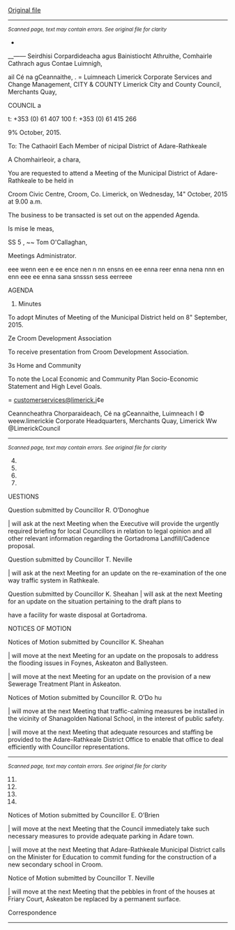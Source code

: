 [Original file](https://www.limerick.ie/sites/default/files/media/documents/2017-06/Agenda%20-%20Municipal%20District%20of%20Adare-Rathkeale%20-%2014th%20October%202015.pdf)

---
*<small>Scanned page, text may contain errors. See original file for clarity</small>*  

-

__—_—_ Seirdhisi Corpardideacha agus Bainistiocht Athruithe,
Comhairle Cathrach agus Contae Luimnigh,

ail Cé na gCeannaithe,
. = Luimneach
Limerick Corporate Services and Change Management,
CITY & COUNTY Limerick City and County Council,
Merchants Quay,

COUNCIL a

t: +353 (0) 61 407 100
f: +353 (0) 61 415 266

9% October, 2015.

To: The Cathaoirl Each Member of nicipal
District of Adare-Rathkeale

A Chomhairleoir, a chara,

You are requested to attend a Meeting of the Municipal District of Adare-Rathkeale to be held in

Croom Civic Centre, Croom, Co. Limerick, on Wednesday, 14" October, 2015 at 9.00 a.m.

The business to be transacted is set out on the appended Agenda.

Is mise le meas,

SS 5 ,
~~ Tom O'Callaghan,

Meetings Administrator.

eee wenn een e ee ence nen n nn ensns en ee enna reer enna nena nnn en enn eee ee enna sana snsssn sess eerreee

AGENDA

1. Minutes

To adopt Minutes of Meeting of the Municipal District held on 8" September, 2015.

Ze Croom Development Association

To receive presentation from Croom Development Association.

3s Home and Community

To note the Local Economic and Community Plan Socio-Economic Statement and High
Level Goals.

= customerservices@limerick.i¢e

Ceanncheathra Chorparaideach, Cé na gCeannaithe, Luimneach l © weew.limerickie
Corporate Headquarters, Merchants Quay, Limerick Ww @LimerickCouncil


---
*<small>Scanned page, text may contain errors. See original file for clarity</small>*  

4.

5.

7.

10.

UESTIONS

Question submitted by Councillor R. O’Donoghue

| will ask at the next Meeting when the Executive will provide the urgently required
briefing for local Councillors in relation to legal opinion and all other relevant information
regarding the Gortadroma Landfill/Cadence proposal.

Question submitted by Councillor T. Neville

| will ask at the next Meeting for an update on the re-examination of the one way traffic
system in Rathkeale.

Question submitted by Councillor K. Sheahan
| will ask at the next Meeting for an update on the situation pertaining to the draft plans to

have a facility for waste disposal at Gortadroma.

NOTICES OF MOTION

Notices of Motion submitted by Councillor K. Sheahan

| will move at the next Meeting for an update on the proposals to address the flooding
issues in Foynes, Askeaton and Ballysteen.

| will move at the next Meeting for an update on the provision of a new Sewerage
Treatment Plant in Askeaton.

Notices of Motion submitted by Councillor R. O’Do hu

| will move at the next Meeting that traffic-calming measures be installed in the vicinity of
Shanagolden National School, in the interest of public safety.

| will move at the next Meeting that adequate resources and staffing be provided to the
Adare-Rathkeale District Office to enable that office to deal efficiently with Councillor
representations.


---
*<small>Scanned page, text may contain errors. See original file for clarity</small>*  

11.

12.

13.

14.

Notices of Motion submitted by Councillor E. O’Brien

| will move at the next Meeting that the Council immediately take such necessary
measures to provide adequate parking in Adare town.

| will move at the next Meeting that Adare-Rathkeale Municipal District calls on the
Minister for Education to commit funding for the construction of a new secondary school
in Croom.

Notice of Motion submitted by Councillor T. Neville

| will move at the next Meeting that the pebbles in front of the houses at Friary Court,
Askeaton be replaced by a permanent surface.

Correspondence


---
